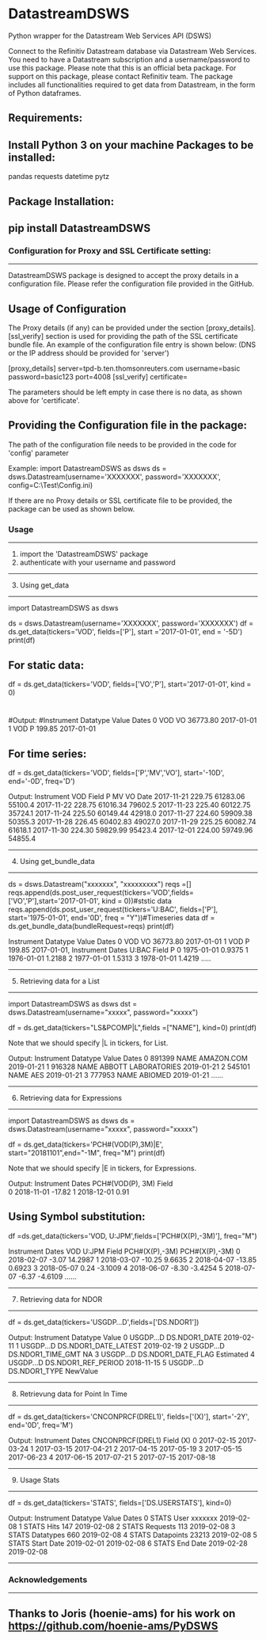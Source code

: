 # DatastreamDSWS
Python wrapper for the Datastream Web Services API (DSWS)

Connect to the Refinitiv Datastream database via Datastream Web Services. 
You need to have a Datastream subscription and a username/password to use this package.
Please note that this is an official beta package. 
For support on this package, please contact Refinitiv team.
The package includes all functionalities required to get data from Datastream, in the form of Python dataframes.

Requirements:
----------------------------------------------------------------------------------
Install Python 3 on your machine
Packages to be installed:
--------------------------------
pandas
requests
datetime
pytz


Package Installation:
----------------------------------------------------------------------------------
pip install DatastreamDSWS
----------------------------------------------------------------------------------

### Configuration for Proxy and SSL Certificate setting:
----------------------------------------------------------------------------------

DatastreamDSWS package is designed to accept the proxy details in a configuration file.
Please refer the configuration file provided in the GitHub.

Usage of Configuration
----------------------------------------------------------------------------------
The Proxy details (if any) can be provided under the section [proxy_details].
[ssl_verify] section is used for providing the path of the SSL certificate bundle file.
An example of the configuration file entry is shown below:
(DNS or the IP address should be provided for 'server')

[proxy_details]
server=tpd-b.ten.thomsonreuters.com
username=basic
password=basic123
port=4008
[ssl_verify]
certificate=

The parameters should be left empty in case there is no data, as shown above for 'certificate'.

Providing the Configuration file in the package:
----------------------------------------------------------------------------------
The path of the configuration file needs to be provided in the code for 'config' parameter

Example:
import DatastreamDSWS as dsws
ds = dsws.Datastream(username='XXXXXXX', password='XXXXXXX', config=C:\\Test\Config.ini)

If there are no Proxy details or SSL certificate file to be provided, the package can be used
as shown below.

### Usage
----------------------------------------------------------------------------------
1) import the 'DatastreamDSWS' package
2) authenticate with your username and password
----------------------------------------------------------------------------------
3) Using get_data
----------------------------------------------------------------------------------
import DatastreamDSWS as dsws

ds = dsws.Datastream(username='XXXXXXX', password='XXXXXXX')
df = ds.get_data(tickers='VOD', fields=['P'], start ='2017-01-01', end = '-5D')
print(df)

For static data:
----------------------------------------------------------------------------------
df = ds.get_data(tickers='VOD', fields=['VO','P'], start='2017-01-01', kind = 0)
#
#Output:
#Instrument Datatype     Value       Dates
0        VOD       VO  36773.80  2017-01-01
1        VOD        P    199.85  2017-01-01

For time series:
----------------------------------------------------------------------------------
df = ds.get_data(tickers='VOD', fields=['P','MV','VO'], start='-10D', end='-0D', freq='D')

Output:
Instrument     VOD
Field            P        MV       VO
Date
2017-11-21  229.75  61283.06  55100.4
2017-11-22  228.75  61016.34  79602.5
2017-11-23  225.40  60122.75  35724.1
2017-11-24  225.50  60149.44  42918.0
2017-11-27  224.60  59909.38  50355.3
2017-11-28  226.45  60402.83  49027.0
2017-11-29  225.25  60082.74  61618.1
2017-11-30  224.30  59829.99  95423.4
2017-12-01  224.00  59749.96  54855.4

----------------------------------------------------------------------------------
4) Using get_bundle_data
----------------------------------------------------------------------------------
ds = dsws.Datastream("xxxxxxx", "xxxxxxxxx")
reqs =[]
reqs.append(ds.post_user_request(tickers='VOD',fields=['VO','P'],start='2017-01-01', kind = 0))#ststic data
reqs.append(ds.post_user_request(tickers='U:BAC', fields=['P'], start='1975-01-01', end='0D', freq = "Y"))#Timeseries data
df = ds.get_bundle_data(bundleRequest=reqs)
print(df)

Instrument Datatype     Value       Dates
0        VOD       VO  36773.80  2017-01-01
1        VOD        P    199.85  2017-01-01, 
Instrument       Dates    U:BAC
Field                         P
0           1975-01-01   0.9375
1           1976-01-01   1.2188
2           1977-01-01   1.5313
3           1978-01-01   1.4219
.....

----------------------------------------------------------------------------------
5) Retrieving data for a List
----------------------------------------------------------------------------------
import DatastreamDSWS as dsws
dst = dsws.Datastream(username="xxxxx", password="xxxxx")

df = ds.get_data(tickers="LS&PCOMP|L",fields =["NAME"], kind=0)
print(df)

Note that we should specify |L in tickers, for List.

Output:
    Instrument Datatype                    Value       Dates
0        891399     NAME               AMAZON.COM  2019-01-21
1        916328     NAME      ABBOTT LABORATORIES  2019-01-21
2        545101     NAME                      AES  2019-01-21
3        777953     NAME                  ABIOMED  2019-01-21
......

----------------------------------------------------------------------------------
6) Retrieving data for Expressions
----------------------------------------------------------------------------------
import DatastreamDSWS as dsws
ds = dsws.Datastream(username="xxxxx", password="xxxxx")

df = ds.get_data(tickers='PCH#(VOD(P),3M)|E', start="20181101",end="-1M", freq="M")
print(df)

Note that we should specify |E in tickers, for Expressions.

Output:
Instrument       Dates PCH#(VOD(P), 3M)
Field                                  
0           2018-11-01           -17.82
1           2018-12-01             0.91

Using Symbol substitution:
-------------------------------------------
df =ds.get_data(tickers='VOD, U:JPM',fields=['PCH#(X(P),-3M)'], freq="M")

Instrument       Dates            VOD          U:JPM
Field                  PCH#(X(P),-3M) PCH#(X(P),-3M)
0           2018-02-07          -3.07        14.2987
1           2018-03-07         -10.25         9.6635
2           2018-04-07         -13.85         0.6923
3           2018-05-07           0.24        -3.1009
4           2018-06-07          -8.30        -3.4254
5           2018-07-07          -6.37        -4.6109
......

----------------------------------------------------------------------------------
7) Retrieving data for NDOR
----------------------------------------------------------------------------------
df = ds.get_data(tickers='USGDP…D',fields=['DS.NDOR1'])

Output:
Instrument              Datatype       Value
0  USGDP...D         DS.NDOR1_DATE  2019-02-11
1  USGDP...D  DS.NDOR1_DATE_LATEST  2019-02-19
2  USGDP...D     DS.NDOR1_TIME_GMT          NA
3  USGDP...D    DS.NDOR1_DATE_FLAG   Estimated
4  USGDP...D   DS.NDOR1_REF_PERIOD  2018-11-15
5  USGDP...D         DS.NDOR1_TYPE    NewValue

----------------------------------------------------------------------------------
8) Retrievung data for Point In Time
----------------------------------------------------------------------------------
df = ds.get_data(tickers='CNCONPRCF(DREL1)', fields=['(X)'], start='-2Y', end='0D', freq='M')

Output:
Instrument       Dates CNCONPRCF(DREL1)
Field                               (X)
0           2017-02-15       2017-03-24
1           2017-03-15       2017-04-21
2           2017-04-15       2017-05-19
3           2017-05-15       2017-06-23
4           2017-06-15       2017-07-21
5           2017-07-15       2017-08-18

----------------------------------------------------------------------------------
9) Usage Stats
----------------------------------------------------------------------------------
df = ds.get_data(tickers='STATS', fields=['DS.USERSTATS'], kind=0)

Output:
Instrument    Datatype       Value       Dates
0      STATS        User     xxxxxxx  2019-02-08
1      STATS        Hits         147  2019-02-08
2      STATS    Requests         113  2019-02-08
3      STATS   Datatypes         660  2019-02-08
4      STATS  Datapoints       23213  2019-02-08
5      STATS  Start Date  2019-02-01  2019-02-08
6      STATS    End Date  2019-02-28  2019-02-08

-----------------------------------------------------------------------------------
### Acknowledgements
-----------------------------------------------------------------------------------
Thanks to Joris (hoenie-ams) for his work on https://github.com/hoenie-ams/PyDSWS
-----------------------------------------------------------------------------------
